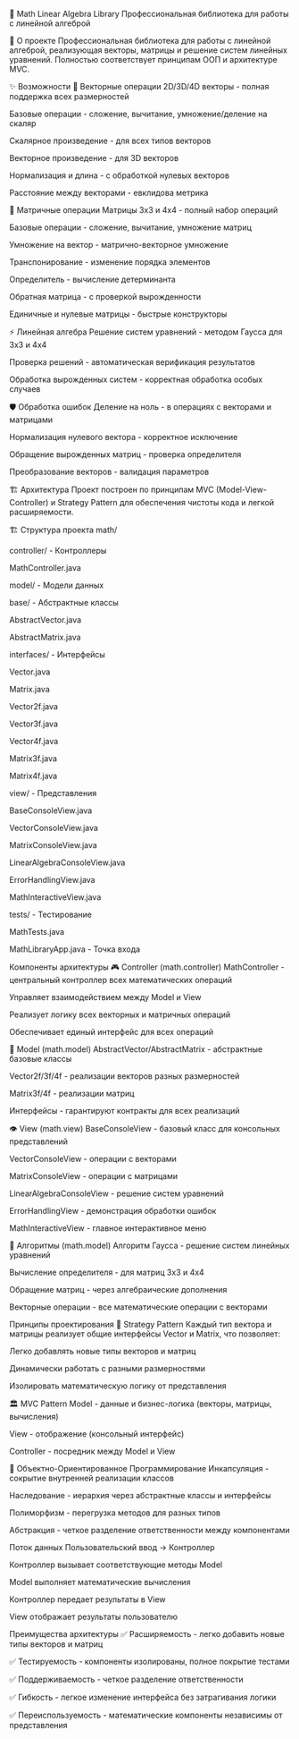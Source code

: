 🧮 Math Linear Algebra Library
Профессиональная библиотека для работы с линейной алгеброй

📖 О проекте
Профессиональная библиотека для работы с линейной алгеброй, реализующая векторы, матрицы и решение систем линейных уравнений. Полностью соответствует принципам ООП и архитектуре MVC.

✨ Возможности
🎯 Векторные операции
2D/3D/4D векторы - полная поддержка всех размерностей

Базовые операции - сложение, вычитание, умножение/деление на скаляр

Скалярное произведение - для всех типов векторов

Векторное произведение - для 3D векторов

Нормализация и длина - с обработкой нулевых векторов

Расстояние между векторами - евклидова метрика

📐 Матричные операции
Матрицы 3x3 и 4x4 - полный набор операций

Базовые операции - сложение, вычитание, умножение матриц

Умножение на вектор - матрично-векторное умножение

Транспонирование - изменение порядка элементов

Определитель - вычисление детерминанта

Обратная матрица - с проверкой вырожденности

Единичные и нулевые матрицы - быстрые конструкторы

⚡ Линейная алгебра
Решение систем уравнений - методом Гаусса для 3x3 и 4x4

Проверка решений - автоматическая верификация результатов

Обработка вырожденных систем - корректная обработка особых случаев

🛡️ Обработка ошибок
Деление на ноль - в операциях с векторами и матрицами

Нормализация нулевого вектора - корректное исключение

Обращение вырожденных матриц - проверка определителя

Преобразование векторов - валидация параметров

🏗️ Архитектура
Проект построен по принципам MVC (Model-View-Controller) и Strategy Pattern для обеспечения чистоты кода и легкой расширяемости.

🏗️ Структура проекта
math/

controller/ - Контроллеры

MathController.java

model/ - Модели данных

base/ - Абстрактные классы

AbstractVector.java

AbstractMatrix.java

interfaces/ - Интерфейсы

Vector.java

Matrix.java

Vector2f.java

Vector3f.java

Vector4f.java

Matrix3f.java

Matrix4f.java

view/ - Представления

BaseConsoleView.java

VectorConsoleView.java

MatrixConsoleView.java

LinearAlgebraConsoleView.java

ErrorHandlingView.java

MathInteractiveView.java

tests/ - Тестирование

MathTests.java

MathLibraryApp.java - Точка входа

Компоненты архитектуры
🎮 Controller (math.controller)
MathController - центральный контроллер всех математических операций

Управляет взаимодействием между Model и View

Реализует логику всех векторных и матричных операций

Обеспечивает единый интерфейс для всех операций

🧮 Model (math.model)
AbstractVector/AbstractMatrix - абстрактные базовые классы

Vector2f/3f/4f - реализации векторов разных размерностей

Matrix3f/4f - реализации матриц

Интерфейсы - гарантируют контракты для всех реализаций

👁️ View (math.view)
BaseConsoleView - базовый класс для консольных представлений

VectorConsoleView - операции с векторами

MatrixConsoleView - операции с матрицами

LinearAlgebraConsoleView - решение систем уравнений

ErrorHandlingView - демонстрация обработки ошибок

MathInteractiveView - главное интерактивное меню

🔧 Алгоритмы (math.model)
Алгоритм Гаусса - решение систем линейных уравнений

Вычисление определителя - для матриц 3x3 и 4x4

Обращение матриц - через алгебраические дополнения

Векторные операции - все математические операции с векторами

Принципы проектирования
🎯 Strategy Pattern
Каждый тип вектора и матрицы реализует общие интерфейсы Vector и Matrix, что позволяет:

Легко добавлять новые типы векторов и матриц

Динамически работать с разными размерностями

Изолировать математическую логику от представления

🏛️ MVC Pattern
Model - данные и бизнес-логика (векторы, матрицы, вычисления)

View - отображение (консольный интерфейс)

Controller - посредник между Model и View

🧩 Объектно-Ориентированное Программирование
Инкапсуляция - сокрытие внутренней реализации классов

Наследование - иерархия через абстрактные классы и интерфейсы

Полиморфизм - перегрузка методов для разных типов

Абстракция - четкое разделение ответственности между компонентами

Поток данных
Пользовательский ввод → Контроллер

Контроллер вызывает соответствующие методы Model

Model выполняет математические вычисления

Контроллер передает результаты в View

View отображает результаты пользователю

Преимущества архитектуры
✅ Расширяемость - легко добавить новые типы векторов и матриц

✅ Тестируемость - компоненты изолированы, полное покрытие тестами

✅ Поддерживаемость - четкое разделение ответственности

✅ Гибкость - легкое изменение интерфейса без затрагивания логики

✅ Переиспользуемость - математические компоненты независимы от представления

